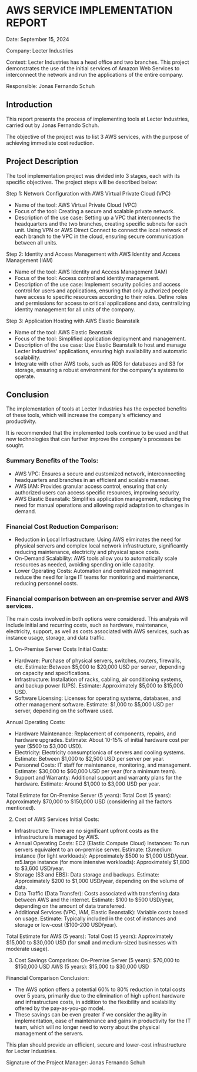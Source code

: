 # AWS SERVICE IMPLEMENTATION REPORT
               
Date: September 15, 2024
 
Company: Lecter Industries
 
Context: Lecter Industries has a head office and two branches. 
This project demonstrates the use of the initial services of Amazon Web Services to interconnect the network and run the applications of the entire company.

Responsible: Jonas Fernando Schuh

## Introduction
This report presents the process of implementing tools at Lecter Industries, carried out by Jonas Fernando Schuh.

The objective of the project was to list 3 AWS services, with the purpose of achieving immediate cost reduction.

## Project Description
The tool implementation project was divided into 3 stages, each with its specific objectives. The project steps will be described below:

Step 1: Network Configuration with AWS Virtual Private Cloud (VPC)
- Name of the tool: AWS Virtual Private Cloud (VPC)
- Focus of the tool: Creating a secure and scalable private network.
- Description of the use case: Setting up a VPC that interconnects the headquarters and the two branches, creating specific subnets for each unit. Using VPN or AWS Direct Connect to connect the local network of each branch to the VPC in the cloud, ensuring secure communication between all units.

Step 2: Identity and Access Management with AWS Identity and Access Management (IAM)
- Name of the tool: AWS Identity and Access Management (IAM)
- Focus of the tool: Access control and identity management.
- Description of the use case: Implement security policies and access control for users and applications, ensuring that only authorized people have access to specific resources according to their roles. Define roles and permissions for access to critical applications and data, centralizing identity management for all units of the company.

Step 3: Application Hosting with AWS Elastic Beanstalk
- Name of the tool: AWS Elastic Beanstalk
- Focus of the tool: Simplified application deployment and management.
- Description of the use case: Use Elastic Beanstalk to host and manage Lecter Industries' applications, ensuring high availability and automatic scalability.
- Integrate with other AWS tools, such as RDS for databases and S3 for storage, ensuring a robust environment for the company's systems to operate.

## Conclusion
The implementation of tools at Lecter Industries has the expected benefits of these tools, which will increase the company's efficiency and productivity.

It is recommended that the implemented tools continue to be used and that new technologies that can further improve the company's processes be sought.

### Summary Benefits of the Tools:
- AWS VPC: Ensures a secure and customized network, interconnecting headquarters and branches in an efficient and scalable manner.
- AWS IAM: Provides granular access control, ensuring that only authorized users can access specific resources, improving security.
- AWS Elastic Beanstalk: Simplifies application management, reducing the need for manual operations and allowing rapid adaptation to changes in demand.

### Financial Cost Reduction Comparison:
- Reduction in Local Infrastructure: Using AWS eliminates the need for physical servers and complex local network infrastructure, significantly reducing maintenance, electricity and physical space costs.
- On-Demand Scalability: AWS tools allow you to automatically scale resources as needed, avoiding spending on idle capacity.
- Lower Operating Costs: Automation and centralized management reduce the need for large IT teams for monitoring and maintenance, reducing personnel costs.

### Financial comparison between an on-premise server and AWS services.

The main costs involved in both options were considered. This analysis will include initial and recurring costs, such as hardware, maintenance, electricity, support, as well as costs associated with AWS services, such as instance usage, storage, and data traffic.

1. On-Premise Server Costs
Initial Costs:
- Hardware: Purchase of physical servers, switches, routers, firewalls, etc.
Estimate: Between $5,000 to $20,000 USD per server, depending on capacity and specifications.
- Infrastructure: Installation of racks, cabling, air conditioning systems, and backup power (UPS).
Estimate: Approximately $5,000 to $15,000 USD.
- Software Licensing: Licenses for operating systems, databases, and other management software.
Estimate: $1,000 to $5,000 USD per server, depending on the software used.

Annual Operating Costs:
- Hardware Maintenance: Replacement of components, repairs, and hardware upgrades.
Estimate: About 10-15% of initial hardware cost per year ($500 to $3,000 USD).
- Electricity: Electricity consumptionica of servers and cooling systems.
Estimate: Between $1,000 to $2,500 USD per server per year.
- Personnel Costs: IT staff for maintenance, monitoring, and management.
Estimate: $30,000 to $60,000 USD per year (for a minimum team).
- Support and Warranty: Additional support and warranty plans for the hardware.
Estimate: Around $1,000 to $3,000 USD per year.

Total Estimate for On-Premise Server (5 years):
Total Cost (5 years): Approximately $70,000 to $150,000 USD (considering all the factors mentioned).

2. Cost of AWS Services
Initial Costs:
- Infrastructure: There are no significant upfront costs as the infrastructure is managed by AWS.
- Annual Operating Costs:
EC2 (Elastic Compute Cloud) Instances: To run servers equivalent to an on-premise server.
Estimate: t3.medium instance (for light workloads): Approximately $500 to $1,000 USD/year. m5.large instance (for more intensive workloads): Approximately $1,800 to $3,600 USD/year.
- Storage (S3 and EBS): Data storage and backups.
Estimate: Approximately $200 to $1,000 USD/year, depending on the volume of data.
- Data Traffic (Data Transfer): Costs associated with transferring data between AWS and the internet.
Estimate: $100 to $500 USD/year, depending on the amount of data transferred.
- Additional Services (VPC, IAM, Elastic Beanstalk): Variable costs based on usage.
Estimate: Typically included in the cost of instances and storage or low-cost ($100-200 USD/year).

Total Estimate for AWS (5 years):
Total Cost (5 years): Approximately $15,000 to $30,000 USD (for small and medium-sized businesses with moderate usage).

3. Cost Savings Comparison:
On-Premise Server (5 years): $70,000 to $150,000 USD
AWS (5 years): $15,000 to $30,000 USD

Financial Comparison Conclusion:
- The AWS option offers a potential 60% to 80% reduction in total costs over 5 years, primarily due to the elimination of high upfront hardware and infrastructure costs, in addition to the flexibility and scalability offered by the pay-as-you-go model.
- These savings can be even greater if we consider the agility in implementation, ease of maintenance and gains in productivity for the IT team, which will no longer need to worry about the physical management of the servers.

This plan should provide an efficient, secure and lower-cost infrastructure for Lecter Industries.

Signature of the Project Manager: 
Jonas Fernando Schuh
